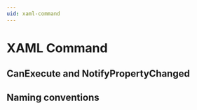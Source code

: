 ```yaml
---
uid: xaml-command
---
```


# XAML Command


## CanExecute and NotifyPropertyChanged

## Naming conventions

